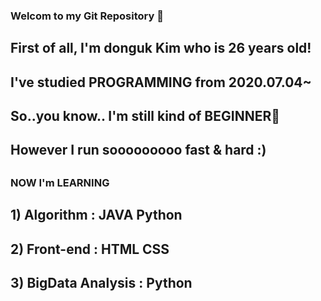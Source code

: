 ### Welcom to my Git Repository 👋
## First of all, I'm donguk Kim who is 26 years old!
## I've studied PROGRAMMING from 2020.07.04~ 
## So..you know.. I'm still kind of BEGINNER🤔
## However I run sooooooooo fast & hard :)
##
### NOW I'm LEARNING
## 1) Algorithm : JAVA Python
## 2) Front-end : HTML CSS
## 3) BigData Analysis : Python
<!--
**oogiayo/oogiayo** is a ✨ _special_ ✨ repository because its `README.md` (this file) appears on your GitHub profile.

Here are some ideas to get you started:

- 🔭 I’m currently working on ...
- 🌱 I’m currently learning ...
- 👯 I’m looking to collaborate on ...
- 🤔 I’m looking for help with ...
- 💬 Ask me about ...
- 📫 How to reach me: ...
- 😄 Pronouns: ...
- ⚡ Fun fact: ...
-->

